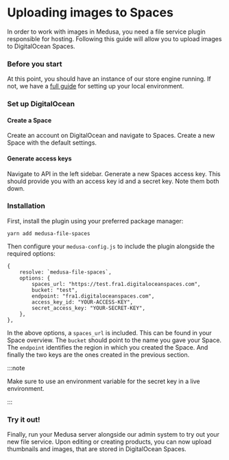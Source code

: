 # Uploading images to Spaces

In order to work with images in Medusa, you need a file service plugin responsible for hosting. Following this guide will allow you to upload images to DigitalOcean Spaces.

### Before you start

At this point, you should have an instance of our store engine running. If not, we have a [full guide](https://docs.medusajs.com/tutorial/set-up-your-development-environment) for setting up your local environment.

### Set up DigitalOcean

#### Create a Space

Create an account on DigitalOcean and navigate to Spaces. Create a new Space with the default settings.

#### Generate access keys

Navigate to API in the left sidebar. Generate a new Spaces access key. This should provide you with an access key id and a secret key. Note them both down.

### Installation

First, install the plugin using your preferred package manager:

```
yarn add medusa-file-spaces
```

Then configure your `medusa-config.js` to include the plugin alongside the required options:

```=javascript
{
    resolve: `medusa-file-spaces`,
    options: {
        spaces_url: "https://test.fra1.digitaloceanspaces.com",
        bucket: "test",
        endpoint: "fra1.digitaloceanspaces.com",
        access_key_id: "YOUR-ACCESS-KEY",
        secret_access_key: "YOUR-SECRET-KEY",
    },
},
```

In the above options, a `spaces_url` is included. This can be found in your Space overview. The `bucket` should point to the name you gave your Space. The `endpoint` identifies the region in which you created the Space. And finally the two keys are the ones created in the previous section.

:::note

 Make sure to use an environment variable for the secret key in a live environment.

 :::

### Try it out!

Finally, run your Medusa server alongside our admin system to try out your new file service. Upon editing or creating products, you can now upload thumbnails and images, that are stored in DigitalOcean Spaces.
